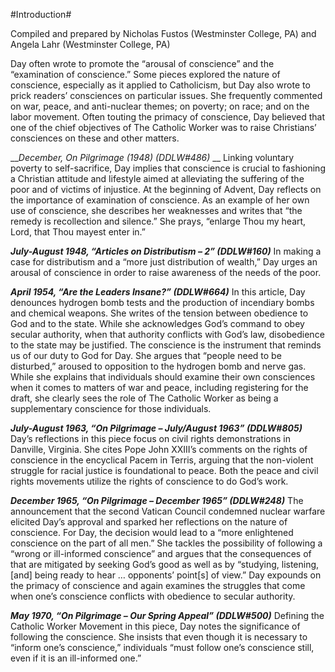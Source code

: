 #Introduction#

Compiled and prepared by Nicholas Fustos (Westminster College, PA) and Angela Lahr (Westminster College, PA)
 
Day often wrote to promote the “arousal of conscience” and the “examination of conscience.” Some pieces explored the nature of conscience, especially as it applied to Catholicism, but Day also wrote to prick readers’ consciences on particular issues. She frequently commented on war, peace, and anti-nuclear themes; on poverty; on race; and on the labor movement. Often touting the primacy of conscience, Day believed that one of the chief objectives of The Catholic Worker was to raise Christians’ consciences on these and other matters.
 
__*December, On Pilgrimage (1948) (DDLW#486)* __  Linking voluntary poverty to self-sacrifice, Day implies that conscience is crucial to fashioning a Christian attitude and lifestyle aimed at alleviating the suffering of the poor and of victims of injustice. At the beginning of Advent, Day reflects on the importance of examination of conscience. As an example of her own use of conscience, she describes her weaknesses and writes that “the remedy is recollection and silence.” She prays, “enlarge Thou my heart, Lord, that Thou mayest enter in.”
 
__*July-August 1948, “Articles on Distributism – 2” (DDLW#160)*__
In making a case for distributism and a “more just distribution of wealth,” Day urges an arousal of conscience in order to raise awareness of the needs of the poor.
 
__*April 1954, “Are the Leaders Insane?” (DDLW#664)*__ In this article, Day denounces hydrogen bomb tests and the production of incendiary bombs and chemical weapons. She writes of the tension between obedience to God and to the state. While she acknowledges God’s command to obey secular authority, when that authority conflicts with God’s law, disobedience to the state may be justified. The conscience is the instrument that reminds us of our duty to God for Day. She argues that “people need to be disturbed,” aroused to opposition to the hydrogen bomb and nerve gas. While she explains that individuals should examine their own consciences when it comes to matters of war and peace, including registering for the draft, she clearly sees the role of The Catholic Worker as being a supplementary conscience for those individuals.
 
__*July-August 1963, “On Pilgrimage – July/August 1963” (DDLW#805)*__
Day’s reflections in this piece focus on civil rights demonstrations in Danville, Virginia. She cites Pope John XXIII’s comments on the rights of conscience in the encyclical Pacem in Terris, arguing that the non-violent struggle for racial justice is foundational to peace. Both the peace and civil rights movements utilize the rights of conscience to do God’s work.
 
__*December 1965, “On Pilgrimage – December 1965” (DDLW#248)*__
The announcement that the second Vatican Council condemned nuclear warfare elicited Day’s approval and sparked her reflections on the nature of conscience. For Day, the decision would lead to a “more enlightened conscience on the part of all men.” She tackles the possibility of following a “wrong or ill-informed conscience” and argues that the consequences of that are mitigated by seeking God’s good as well as by “studying, listening, [and] being ready to hear … opponents’ point[s] of view.” Day expounds on the primacy of conscience and again examines the struggles that come when one’s conscience conflicts with obedience to secular authority.
 
__*May 1970, “On Pilgrimage – Our Spring Appeal” (DDLW#500)*__
Defining the Catholic Worker Movement in this piece, Day notes the significance of following the conscience. She insists that even though it is necessary to “inform one’s conscience,” individuals “must follow one’s conscience still, even if it is an ill-informed one.”